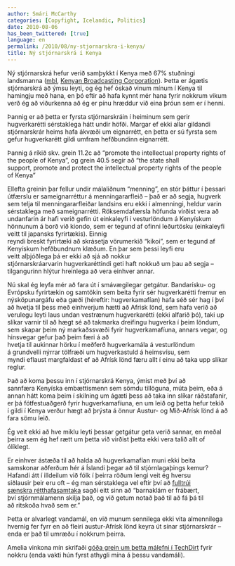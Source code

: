 ```yaml
---
author: Smári McCarthy
categories: [Copyfight, Icelandic, Politics]
date: 2010-08-06
has_been_twittered: [true]
language: en
permalink: /2010/08/ny-stjornarskra-i-kenya/
title: Ný stjórnarskrá í Kenya
---
```

<p class="wp-flattr-button">
  <a class="FlattrButton" style="display:none;" href="http://www.smarimccarthy.is/2010/08/ny-stjornarskra-i-kenya/" title="Ný stjórnarskrá í Kenya" rev="flattr;uid:smarimc;language:en_GB;category:text;button:compact;">Ný stjórnarskrá hefur verið samþykkt í Kenya með 67% stuðningi landsmanna (mbl, Kenyan Broadcasting Corporation). Þetta er ágætis stjórnarskrá að ýmsu leyti, og ég hef óskað vinum mínum í Kenya til hamingju með hana, en þó eftir að hafa kynnt mér hana fyrir nokkrum vikum verð ég að viðurkenna að ég er pínu hræddur við eina þróun sem er í henni. Þannig er að þetta er fyrsta stjórnarskráin í heiminum sem gerir hugverkarétti sérstaklega hátt undir höfði. Margar ef ekki allar gildandi stjórnarskrár heims hafa ákvæði um eignarrétt, en þetta er sú fyrsta sem gefur hugverkarétt gildi umfram hefðbundinn eignarrétt. Þannig á ríkið skv. grein 11.2c að "promote the intellectual property rights of the people of Kenya", og grein 40.5 segir að "the state shall support, promote and protect the intellectual property rights of the people of Kenya" Ellefta greinin þar fellur undir málaliðnum "menning", en stór þáttur í þessari útfærslu er s</a>
</p>

Ný stjórnarskrá hefur verið samþykkt í Kenya með 67% stuðningi landsmanna ([mbl][1], [Kenyan Broadcasting Corporation][2]). Þetta er ágætis stjórnarskrá að ýmsu leyti, og ég hef óskað vinum mínum í Kenya til hamingju með hana, en þó eftir að hafa kynnt mér hana fyrir nokkrum vikum verð ég að viðurkenna að ég er pínu hræddur við eina þróun sem er í henni.

Þannig er að þetta er fyrsta stjórnarskráin í heiminum sem gerir hugverkarétti sérstaklega hátt undir höfði. Margar ef ekki allar gildandi stjórnarskrár heims hafa ákvæði um eignarrétt, en þetta er sú fyrsta sem gefur hugverkarétt gildi umfram hefðbundinn eignarrétt.

Þannig á ríkið skv. grein 11.2c að &#8220;promote the intellectual property rights of the people of Kenya&#8221;, og grein 40.5 segir að &#8220;the state shall support, promote and protect the intellectual property rights of the people of Kenya&#8221;

Ellefta greinin þar fellur undir málaliðnum &#8220;menning&#8221;, en stór þáttur í þessari útfærslu er sameignarréttur á menningararfleið &#8211; það er að segja, hugverk sem telja til menningararfleiðar landsins eru ekki í almenningi, heldur varin sérstaklega með sameignarrétti. Röksemdafærsla höfunda virðist vera að undanfarin ár hafi verið gefin út einkaleyfi í vesturlöndum á Kenyískum hönnunum á borð við kiondo, sem er tegund af ofinni leðurtösku (einkaleyfi veitt til japansks fyrirtækis). Einnig  
reyndi breskt fyrirtæki að skrásetja vörumerkið &#8220;kikoi&#8221;, sem er tegund af Kenyískum hefðbundnum klæðum. En þar sem þessi leyfi eru veitt alþjóðlega þá er ekki að sjá að nokkur stjórnarskráarvarin hugverkaréttindi geti haft nokkuð um þau að segja &#8211; tilgangurinn hlýtur hreinlega að vera einhver annar.

Nú skal ég leyfa mér að fara út í smávægilegar getgátur. Bandarísku- og Evrópsku fyrirtækin og samtökin sem beita fyrir sér hugverkarétti fremur en nýsköpunargáfu eða gæði (héreftir: hugverkamafían) hafa séð sér hag í því að hvetja til þess með einhverjum hætti að Afrisk lönd, sem hafa verið að verulegu leyti laus undan vestrænum hugverkarétti (ekki alfarið þó), taki up slíkar varnir til að hægt sé að takmarka dreifingu hugverka í þeim löndum, sem skapar þeim ný markaðssvæði fyrir hugverkamafíuna, annars vegar, og hinsvegar gefur það þeim færi á að  
hvetja til aukinnar hörku í meðferð hugverkamála á vesturlöndum á grundvelli nýrrar tölfræði um hugverkastuld á heimsvísu, sem myndi eflaust margfaldast ef að Afrísk lönd færu allt í einu að taka upp slíkar reglur.

Það að koma þessu inn í stjórnarskrá Kenya, ýmist með því að sannfæra Kenyíska embættismenn sem sömdu tillöguna, múta þeim, eða á annan hátt koma þeim í skilning um ágæti þess að taka inn slíkar ráðstafanir, er þá fótfestuaðgerð fyrir hugverkamafíuna, en um leið og þetta hefur tekið í gildi í Kenya verður hægt að þrýsta á önnur Austur- og Mið-Afrísk lönd á að fara sömu leið.

Ég veit ekki að hve miklu leyti þessar getgátur geta verið sannar, en meðal þeirra sem ég hef rætt um þetta við virðist þetta ekki vera talið allt of ólíklegt.

Er einhver ástæða til að halda að hugverkamafían muni ekki beita samskonar aðferðum hér á Íslandi þegar að til stjórnlagaþings kemur? Hafandi átt í illdeilum við fólk í þeirra röðum lengi veit ég hversu siðlausir þeir eru oft &#8211; ég man sérstaklega vel eftir því að [fulltrúi sænskra rétthafasamtaka][3] sagði eitt sinn að &#8220;barnaklám er frábært, því stjórnmálamenn skilja það, og við getum notað það til að fá þá til að ritskoða hvað sem er.&#8221;

Þetta er alvarlegt vandamál, en við munum sennilega ekki vita almennilega hvernig fer fyrr en að fleiri austur-Afrísk lönd keyra út sínar stjórnarskrár &#8211; enda er það til umræðu í nokkrum þeirra.

Amelia vinkona mín skrifaði [góða grein um þetta málefni í TechDirt][4] fyrir nokkru (enda vakti hún fyrst athygli mína á þessu vandamáli).

 [1]: http://mbl.is/mm/frettir/erlent/2010/08/05/nytt_lydveldi_i_kenya/
 [2]: http://www.kbc.co.ke/story.asp?ID=65710
 [3]: http://www.smarimccarthy.com/2010/05/barnaklamsrettl%c3%a6tingin-a-ritsko%c3%b0un/
 [4]: http://www.techdirt.com/articles/20100706/23322610092.shtml
